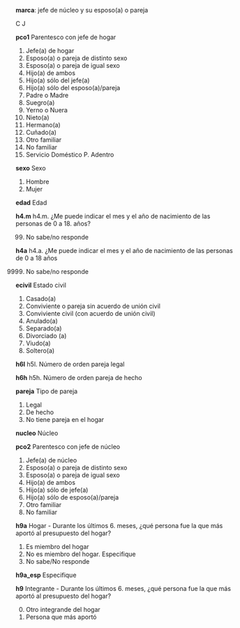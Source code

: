 **marca**: jefe de núcleo y su esposo(a) o pareja

C
J

**pco1**	Parentesco con jefe de hogar

1. Jefe(a) de hogar
2. Esposo(a) o pareja de distinto sexo
3. Esposo(a) o pareja de igual sexo
4. Hijo(a) de ambos
5. Hijo(a) sólo del jefe(a)
6. Hijo(a) sólo del esposo(a)/pareja
7. Padre o Madre
8. Suegro(a)
9. Yerno o Nuera
10. Nieto(a)
11. Hermano(a)
12. Cuñado(a)
13. Otro familiar
14. No familiar
15. Servicio Doméstico P. Adentro

**sexo**	Sexo

1. Hombre
2. Mujer

**edad**	Edad

**h4.m**	h4.m. ¿Me puede indicar el mes y el año de nacimiento de
las personas de 0 a 18. años?

99. No sabe/no responde

**h4a**	h4.a. ¿Me puede indicar el mes y el año de nacimiento de las personas de 0 a 18 años

9999. No sabe/no responde

**ecivil**	Estado civil

1. Casado(a)
2. Conviviente o pareja sin acuerdo de unión civil
3. Conviviente civil (con acuerdo de unión civil)
4. Anulado(a)
5. Separado(a)
6. Divorciado (a)
7. Viudo(a)
8. Soltero(a)

**h6l**	h5l. Número de orden pareja legal

**h6h**	h5h. Número de orden pareja de hecho

**pareja**	Tipo de pareja

1. Legal
2. De hecho
7. No tiene pareja en el hogar

**nucleo**	Núcleo

**pco2**	Parentesco con jefe de núcleo

1. Jefe(a) de núcleo
2. Esposo(a) o pareja de distinto sexo
3. Esposo(a) o pareja de igual sexo
4. Hijo(a) de ambos
5. Hijo(a) sólo de jefe(a)
6. Hijo(a) sólo de esposo(a)/pareja
13. Otro familiar
14. No familiar

**h9a**	 Hogar - Durante los últimos 6. meses,
¿qué persona fue la que más aportó al presupuesto del hogar?

1. Es miembro del hogar
2. No es miembro del hogar. Especifique
9. No sabe/No responde

**h9a_esp**	 Especifique

**h9**	 Integrante - Durante los últimos 6. meses, ¿qué persona fue la que más aportó al presupuesto del
hogar?

0. Otro integrande del hogar
1. Persona que más aportó
